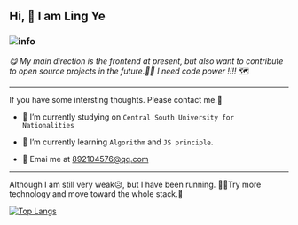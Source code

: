 ## Hi, 👋 I am **Ling Ye**

###                    ![info](https://github-readme-stats.vercel.app/api?username=LingYe-007&show_icons=true&count_private=true&hide=prs&theme=default_repocard)

*😋 My main direction is the frontend at present, but also want to contribute to open source projects in the future.🏃‍♀️ I need code power !!!!* 🗺

------

If you have some intersting thoughts.  Please contact me.🤣

* 🔭 I’m currently studying on `Central South University for Nationalities`

* 🌱 I’m currently learning  `Algorithm` and `JS principle`.

* 🤔 Emai me at 892104576@qq.com

------

Although I am still very weak😥, but I have been running. 🚴‍♀️Try more technology and move toward the whole stack.👻

[![Top Langs](https://github-readme-stats.vercel.app/api/top-langs/?username=LingYe-007&&layout=compact)](https://github.com/anuraghazra/github-readme-stats)           
